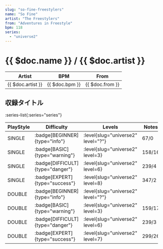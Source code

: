 ```yaml
---
slug: "so-fine-freestylers"
name: "So Fine"
artist: "The Freestylers"
from: "Adventures in Freestyle"
bpm: 118
series:
  - "universe2"
---
```


# {{ $doc.name }} / {{ $doc.artist }}

|Artist|BPM|From|
|------|---|----|
|{{ $doc.artist }}|{{ $doc.bpm }}|{{ $doc.from }}|

## 収録タイトル

:series-list{:series="series"}

|PlayStyle|Difficulty|Levels|Notes|Movie|
|---------|----------|------|-----|-----|
|SINGLE| :badge[BEGINNER]{type="info"}|<div class="field is-grouped is-grouped-multiline"> :level{slug="universe2" level="?"}</div>|67/0||
|SINGLE| :badge[BASIC]{type="warning"}|<div class="field is-grouped is-grouped-multiline"> :level{slug="universe2" level=3}</div>|158/16||
|SINGLE| :badge[DIFFICULT]{type="danger"}|<div class="field is-grouped is-grouped-multiline"> :level{slug="universe2" level=6}</div>|239/4||
|SINGLE| :badge[EXPERT]{type="success"}|<div class="field is-grouped is-grouped-multiline"> :level{slug="universe2" level=8}</div>|347/2||
|DOUBLE| :badge[BEGINNER]{type="info"}|<div class="field is-grouped is-grouped-multiline"> :level{slug="universe2" level="?"}</div>|||
|DOUBLE| :badge[BASIC]{type="warning"}|<div class="field is-grouped is-grouped-multiline"> :level{slug="universe2" level=3}</div>|159/17||
|DOUBLE| :badge[DIFFICULT]{type="danger"}|<div class="field is-grouped is-grouped-multiline"> :level{slug="universe2" level=6}</div>|239/3||
|DOUBLE| :badge[EXPERT]{type="success"}|<div class="field is-grouped is-grouped-multiline"> :level{slug="universe2" level=7}</div>|299/26||
